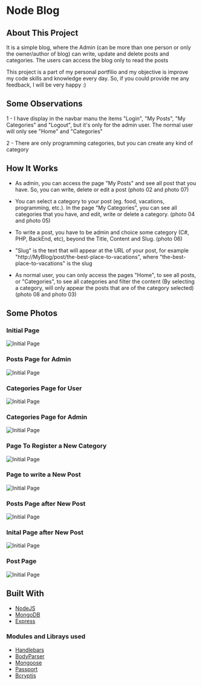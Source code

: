 # Node Blog

## About This Project
It is a simple blog, where the Admin (can be more than one person or only the owner/author of blog) can write, update and delete posts and categories. The users can access the blog only to read the posts

This project is a part of my personal portfilio and my objective is improve my code skills and knowledge every day. So, if you could provide me any feedback, I will be very happy :)

## Some Observations 

1 - I have display in the navbar manu the items "Login", "My Posts", "My Categories" and "Logout", but it's only for the admin user. The normal user will only see "Home" and "Categories"

2 - There are only programming categories, but you can create any kind of category

## How It Works
- As admin, you can access the page "My Posts" and see all post that you have. So, you can write, delete or edit a post (photo 02 and photo 07)

- You can select a category to your post (eg. food, vacations, programming, etc.). In the page "My Categories", you can see all categories that you have, and edit, write or delete a category. (photo 04 and photo 05)

- To write a post, you have to be admin and choice some category (C#, PHP, BackEnd, etc), beyond the Title, Content and Slug. (photo 06)

- "Slug" is the text that will appear at the URL of your post, for example "http://MyBlog/post/the-best-place-to-vacations", where "the-best-place-to-vacations" is the slug

- As normal user, you can only access the pages "Home", to see all posts, or "Categories", to see all categories and filter the content (By selecting a category, will only appear the posts that are of the category selected) (photo 08 and photo 03)

## Some Photos
### Initial Page 
![Initial Page](https://github.com/HenriqueHendel/Blog-with-Node/blob/master/Fotos_readme/home_admin.png)

### Posts Page for Admin
![Initial Page](https://github.com/HenriqueHendel/Blog-with-Node/blob/master/Fotos_readme/posts_admin.png)

### Categories Page for User
![Initial Page](https://github.com/HenriqueHendel/Blog-with-Node/blob/master/Fotos_readme/categories.png)

### Categories Page for Admin
![Initial Page](https://github.com/HenriqueHendel/Blog-with-Node/blob/master/Fotos_readme/categories_admin.png)

### Page To Register a New Category
![Initial Page](https://github.com/HenriqueHendel/Blog-with-Node/blob/master/Fotos_readme/new_category.png)

### Page to write a New Post
![Initial Page](https://github.com/HenriqueHendel/Blog-with-Node/blob/master/Fotos_readme/new_post.png)

### Posts Page after New Post
![Initial Page](https://github.com/HenriqueHendel/Blog-with-Node/blob/master/Fotos_readme/post_done.png)

### Inital Page after New Post
![Initial Page](https://github.com/HenriqueHendel/Blog-with-Node/blob/master/Fotos_readme/logout.png)

### Post Page
![Initial Page](https://github.com/HenriqueHendel/Blog-with-Node/blob/master/Fotos_readme/post_page.png)



## Built With

- [NodeJS](https://nodejs.org/en/)
- [MongoDB](mongodb.com)
- [Express](https://expressjs.com/)
### Modules and Librays used
- [Handlebars](https://handlebarsjs.com/)
- [BodyParser](https://github.com/expressjs/body-parser)
- [Mongoose](https://mongoosejs.com/)
- [Passport](http://www.passportjs.org/)
- [Bcryptjs](https://www.npmjs.com/package/bcryptjs)
